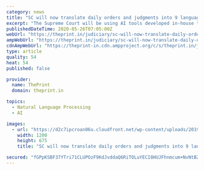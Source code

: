 ```yaml
---
category: news
title: "SC will now translate daily orders and judgments into 9 languages using AI tools"
excerpt: "The Supreme Court will be using AI tools developed in-house to reduce human intervention in translating judicial documents."
publishedDateTime: 2020-05-26T07:05:00Z
webUrl: "https://theprint.in/judiciary/sc-will-now-translate-daily-orders-and-judgments-into-9-languages-using-ai-tools/429597/"
ampWebUrl: "https://theprint.in/judiciary/sc-will-now-translate-daily-orders-and-judgments-into-9-languages-using-ai-tools/429597/?amp"
cdnAmpWebUrl: "https://theprint-in.cdn.ampproject.org/c/s/theprint.in/judiciary/sc-will-now-translate-daily-orders-and-judgments-into-9-languages-using-ai-tools/429597/?amp"
type: article
quality: 54
heat: 54
published: false

provider:
  name: ThePrint
  domain: theprint.in

topics:
  - Natural Language Processing
  - AI

images:
  - url: "https://d2c7ipcroan06u.cloudfront.net/wp-content/uploads/2019/11/SC.jpeg"
    width: 1200
    height: 675
    title: "SC will now translate daily orders and judgments into 9 languages using AI tools"

secured: "fGPpKSBF37YTri71CLUPOzF9KdJvddaQ6RiTOLuYECI8HUJFhnmcum+NvNtBZUcjQu1BRTcnwV/Jh9dJV7qmbAuvFAdzINDwjm5EaJWZ2Tl0wpUibj83D5ISQDINLvwOASlzfdqDgp/yiJYxUwCVvdaJt8r4zyEQslVoMOtk5LV1yZ19w5BLOd7xolPmKfeIlSX+x0zyymRtgj9rN57DT5r8GdV6olhHDQRJnkccsqa1oqhG7dhqIVcI2AHG8CZsHdgDp7vwLJieg8O3nw5DD0T0XNUNNBA+sBZIBRb/nIT6xIlRd35Uk/zztTPDNWigE4WAgRzjWCzTj60qISAeuVhOrPFlav/NCN2bUk8rZqAfBFEEmDYM0pU0bFKWPTGYLcGXujWhc57q4k4tKnyEwznAQONbd578WzMEXKtzTz8Nk6bf5GI9oK0feqmZuNrN9MepatGK0b260f7mrmE46h6ykYdDf7em95fVHE++5DM=;Ygr4K2zlDFa2T05/9AStSA=="
---
```


